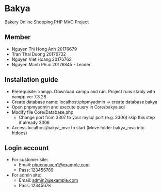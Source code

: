 # Bakya

Bakery Online Shopping PHP MVC Project

## Member

- Nguyen Thi Hong Anh   20176679
- Tran Thai Duong       20176732
- Nguyen Viet Hoang     20176762
- Nguyen Manh Phuc      20176845  -  Leader

## Installation guide

- Prerequisite: xampp. Download xampp and run. Project runs stably with xampp ver 7.3.28
- Create database name: localhost/phpmyadmin -> create database bakya
- Open phpmyadmin and execute query in Core/bakya.sql
- Modify file Core/Database.php
    + Change port from 3307 to your mysql port (e.g. 3306) skip this step if already 3306
- Access localhost/bakya_mvc to start (Move folder bakya_mvc into htdocs)

## Login account

- For customer site: 
  + Email: phucnguyen1@example.com
  + Pass:  123456789
- For admin site: 
  + Email: admin2@example.com
  + Pass:  12345678
